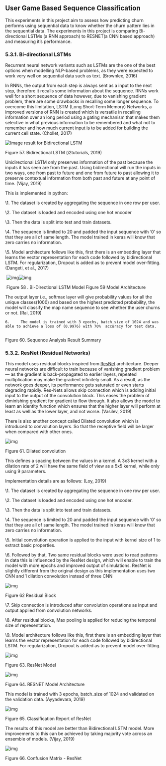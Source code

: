 ## User Game Based Sequence Classification 

 

This experiments in this project aim to assess how predicting churn performs using sequential data to know whether the churn pattern lies in the sequential data. The experiments in this project is comparing Bi-directional LSTMs (a RNN approach) to RESNET(a CNN based approach) and measuring it’s performance. 

 

### 5.3.1. Bi-directional LSTMs

 

Recurrent neural network variants such as LSTMs are the one of the best options when modelling NLP-based problems, as they were expected to work very well on sequential data such as text. (Brownlee, 2016)

In RNNs, the output from each step is always sent as a input to the next step, therefore it recalls some information about the sequence. RNNs work well for a short sequence of data however, due to vanishing gradient problem, there are some drawbacks in recalling some longer sequence. To overcome this limitation, LSTM (Long Short-Term Memory) Networks, a improved versions of RNN is created which is versatile in recalling information over an long period using a gating mechanism that makes them selective in what previous information to be remembered and what not to remember and how much current input is to be added for building the current cell state. (Chollet, 2017)

![Image result for Bidirectional LSTM](file:///C:/Users/91979/AppData/Local/Temp/msohtmlclip1/01/clip_image002.jpg)

Figure 57. Bidirectional LSTM (i2tutorials, 2019)

 

Unidirectional LSTM only preserves information of the past because the inputs it has seen are from the past. Using bidirectional will run the inputs in two ways, one from past to future and one from future to past allowing it to preserve contextual information from both past and future at any point of time. (Vijay, 2019)

This is implemented in python:

\1.   The dataset is created by aggregating the sequence in one row per user. 

\2.   The dataset is loaded and encoded using one hot encoder

\3.   Then the data is split into test and train datasets. 

\4.   The sequence is limited to 20 and padded the input sequence with ‘0’ so that they are all of same length. The model trained in keras will know that zero carries no information.

\5.   Model architecture follows like this, first there is an embedding layer that learns the vector representation for each code followed by bidirectional LSTM. For regularization, Dropout is added as to prevent model over-fitting. (Dangeti, et al., 2017)

​        ![img](file:///C:/Users/91979/AppData/Local/Temp/msohtmlclip1/01/clip_image004.jpg)![img](file:///C:/Users/91979/AppData/Local/Temp/msohtmlclip1/01/clip_image006.jpg)

​                  Figure 58 . Bi-Directional LSTM Model         Figure 59 Model Architecture

The output layer i.e., softmax layer will give probability values for all the unique classes(1000) and based on the highest predicted probability, the model will classify the map name sequence to see whether the user churns or not. (Rai, 2019)

 

 

```
6.     The model is trained with 3 epochs, batch_size of 1024 and was able to achieve a loss of (0.9976) with 70%  accuracy for test data.
 

```

Figure 60. Sequence Analysis Result Summary

 

### 5.3.2. ResNet (Residual Networks)

 

This model uses residual blocks inspired from [ResNet](https://arxiv.org/abs/1512.03385) architecture. Deeper neural networks are difficult to train because of vanishing gradient problem — as the gradient is back-propagated to earlier layers, repeated multiplication may make the gradient infinitely small. As a result, as the network goes deeper, its performance gets saturated or even starts degrading rapidly. Res-Nets allows skip connection  which is adding initial input to the output of the convolution block. This eases the problem of diminishing gradient for gradient to flow through. It also allows the model to learn an identity function which ensures that the higher layer will perform at least as well as the lower layer, and not worse. (Vasilev, 2019)

There is also another concept called Dilated convolution which is introduced to convolution layers. So that the receptive field will be larger when compared with other ones. 

![img](file:///C:/Users/91979/AppData/Local/Temp/msohtmlclip1/01/clip_image009.jpg)

Figure 61. Dilated convolution

This defines a spacing between the values in a kernel. A 3x3 kernel with a dilation rate of 2 will have the same field of view as a 5x5 kernel, while only using 9 parameters. 

Implementation details are as follows: (Loy, 2019)

\1.   The dataset is created by aggregating the sequence in one row per user. 

\2.   The dataset is loaded and encoded using one hot encoder.

\3.   Then the data is split into test and train datasets. 

\4.   The sequence is limited to 20 and padded the input sequence with ‘0’ so that they are all of same length. The model trained in keras will know that zero carries no information.

\5.   Initial convolution operation is applied to the input with kernel size of 1 to extract basic properties.

\6.   Followed by that, Two same residual blocks were used to read patterns in data this is influenced by the ResNet design, which will enable to train the model with more epochs and improved output of simulations. ResNet is slightly different from the original design as this implementation uses two CNN and 1 dilation convolution instead of three CNN

![img](file:///C:/Users/91979/AppData/Local/Temp/msohtmlclip1/01/clip_image011.jpg)

Figure 62 Residual Block

\7.   Skip connection is introduced after convolution operations as input and output applied from convolution networks.

\8.   After residual blocks, Max pooling is applied for reducing the temporal size of representation.

\9.   Model architecture follows like this, first there is an embedding layer that learns the vector representation for each code followed by bidirectional LSTM. For regularization, Dropout is added as to prevent model over-fitting.

 

![img](file:///C:/Users/91979/AppData/Local/Temp/msohtmlclip1/01/clip_image013.jpg)

Figure 63. ResNet Model

 

 

 

 

 

![img](file:///C:/Users/91979/AppData/Local/Temp/msohtmlclip1/01/clip_image015.png)

Figure 64. RESNET Model Architecture

This model is trained with 3 epochs, batch_size of 1024 and validated on the validation data. (Ayyadevara, 2019)

![img](file:///C:/Users/91979/AppData/Local/Temp/msohtmlclip1/01/clip_image017.jpg)

Figure 65. Classification Report of ResNet

The results of this model are better than Bidirectional LSTM model. More improvements to this can be achieved by taking majority vote across an ensemble of models. (Vijay, 2019)

![img](file:///C:/Users/91979/AppData/Local/Temp/msohtmlclip1/01/clip_image019.jpg)

Figure 66. Confusion Matrix - ResNet

 

 

 

 

 

 

 

 

 

 

 

 